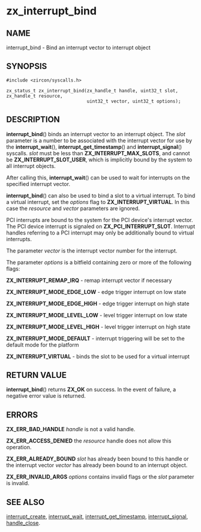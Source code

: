 # zx_interrupt_bind

## NAME

interrupt_bind - Bind an interrupt vector to interrupt object

## SYNOPSIS

```
#include <zircon/syscalls.h>

zx_status_t zx_interrupt_bind(zx_handle_t handle, uint32_t slot, zx_handle_t resource,
                              uint32_t vector, uint32_t options);

```

## DESCRIPTION

**interrupt_bind**() binds an interrupt vector to an interrupt object.
The *slot* parameter is a number to be associated with the interrupt vector for use by the
**interrupt_wait**(), **interrupt_get_timestamp**() and **interrupt_signal**() syscalls.
*slot* must be less than **ZX_INTERRUPT_MAX_SLOTS**, and cannot be **ZX_INTERRUPT_SLOT_USER**,
which is implicitly bound by the system to all interrupt objects.

After calling this, **interrupt_wait**() can be used to wait for interrupts
on the specified interrupt vector.

**interrupt_bind**() can also be used to bind a slot to a virtual interrupt.
To bind a virtual interrupt, set the *options* flag to **ZX_INTERRUPT_VIRTUAL**.
In this case the *resource* and *vector* parameters are ignored.

PCI interrupts are bound to the system for the PCI device's interrupt vector.
The PCI device interrupt is signaled on **ZX_PCI_INTERRUPT_SLOT**.
Interrupt handles referring to a PCI interrupt may only be additionally bound to virtual interrupts.

The parameter *vector* is the interrupt vector number for the interrupt.

The parameter *options* is a bitfield containing zero or more of the following flags:

**ZX_INTERRUPT_REMAP_IRQ** - remap interrupt vector if necessary

**ZX_INTERRUPT_MODE_EDGE_LOW** - edge trigger interrupt on low state

**ZX_INTERRUPT_MODE_EDGE_HIGH** - edge trigger interrupt on high state

**ZX_INTERRUPT_MODE_LEVEL_LOW** - level trigger interrupt on low state

**ZX_INTERRUPT_MODE_LEVEL_HIGH** - level trigger interrupt on high state

**ZX_INTERRUPT_MODE_DEFAULT** - interrupt triggering will be set to the default mode for the platform

**ZX_INTERRUPT_VIRTUAL** - binds the slot to be used for a virtual interrupt

## RETURN VALUE

**interrupt_bind**() returns **ZX_OK** on success. In the event
of failure, a negative error value is returned.

## ERRORS

**ZX_ERR_BAD_HANDLE** *handle* is not a valid handle.

**ZX_ERR_ACCESS_DENIED** the *resource* handle does not allow this operation.

**ZX_ERR_ALREADY_BOUND** *slot* has already been bound to this handle
or the interrupt vector *vector* has already been bound to an interrupt object.

**ZX_ERR_INVALID_ARGS** *options* contains invalid flags or the *slot* parameter is invalid.

## SEE ALSO

[interrupt_create](interrupt_create.md),
[interrupt_wait](interrupt_wait.md),
[interrupt_get_timestamp](interrupt_get_timestamp.md),
[interrupt_signal](interrupt_signal.md),
[handle_close](handle_close.md).
